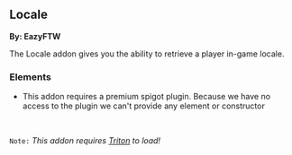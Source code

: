 ## Locale
**By: EazyFTW**
<br>

The Locale addon gives you the ability to retrieve a player in-game locale.
<br>


### Elements
* This addon requires a premium spigot plugin. Because we have no access to the plugin we can't provide any element or constructor
<br>

`Note:` *This addon requires [Triton](https://www.spigotmc.org/resources/triton-translate-your-server.30331/) to load!*
